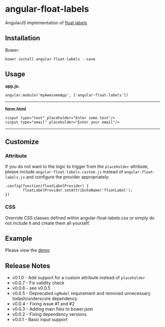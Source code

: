 angular-float-labels
=====================

AngularJS implementation of [float labels](http://bradfrostweb.com/blog/post/float-label-pattern/)

Installation
---------
Bower:

    bower install angular-float-labels --save


Usage
---------
**app.js:**

    angular.module('myAwesomeApp', ['angular-float-labels'])
***
**form.html**

    <input type="text" placeholder="Enter some text"/>
    <input type="email" placeholder="Enter your email"/>
***

Customize
-------

### Attribute
If you do not want to the logic to trigger from the `placeholder` attribute, please include `angular-float-labels.custom.js` instead of `angular-float-labels.js` and configure the provider appropriately:

```
.config(function(floatLabelProvider) {
		floatLabelProvider.setAttributeName('floatLabel');
})
 ```


### CSS

Override CSS classes defined within angular-float-labels.css or simply do not include it and create them all yourself.


Example
---------
Please view the [demo](http://www.chrisronline.com/angular-float-labels/index.html)


Release Notes
---------
- v0.1.0 - Add support for a custom attribute instead of `placeholder`
- v0.0.7 - Fix validity check
- v0.0.6 - see v0.0.5
- v0.0.5 - Deprecated `ngModel` requirement and removed unnecessary lodash/underscore dependency
- v0.0.4 - Fixing issue #1 and #2
- v0.0.3 - Adding main files to bower.json
- v0.0.2 - Fixing dependency versions
- v0.0.1 - Basic input support
